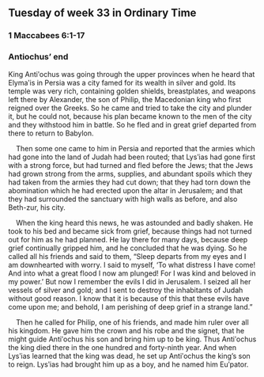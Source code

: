 ## Tuesday of week 33 in Ordinary Time

### 1 Maccabees 6:1-17

### Antiochus’ end

King Antiʹochus was going through the upper provinces when he heard that Elymaʹis in Persia was a city famed for its wealth in silver and gold. Its temple was very rich, containing golden shields, breastplates, and weapons left there by Alexander, the son of Philip, the Macedonian king who first reigned over the Greeks. So he came and tried to take the city and plunder it, but he could not, because his plan became known to the men of the city and they withstood him in battle. So he fled and in great grief departed from there to return to Babylon.

    Then some one came to him in Persia and reported that the armies which had gone into the land of Judah had been routed; that Lysʹias had gone first with a strong force, but had turned and fled before the Jews; that the Jews had grown strong from the arms, supplies, and abundant spoils which they had taken from the armies they had cut down; that they had torn down the abomination which he had erected upon the altar in Jerusalem; and that they had surrounded the sanctuary with high walls as before, and also Beth-zur, his city.

    When the king heard this news, he was astounded and badly shaken. He took to his bed and became sick from grief, because things had not turned out for him as he had planned. He lay there for many days, because deep grief continually gripped him, and he concluded that he was dying. So he called all his friends and said to them, “Sleep departs from my eyes and I am downhearted with worry. I said to myself, ‘To what distress I have come! And into what a great flood I now am plunged! For I was kind and beloved in my power.’ But now I remember the evils I did in Jerusalem. I seized all her vessels of silver and gold; and I sent to destroy the inhabitants of Judah without good reason. I know that it is because of this that these evils have come upon me; and behold, I am perishing of deep grief in a strange land.”

    Then he called for Philip, one of his friends, and made him ruler over all his kingdom. He gave him the crown and his robe and the signet, that he might guide Antiʹochus his son and bring him up to be king. Thus Antiʹochus the king died there in the one hundred and forty-ninth year. And when Lysʹias learned that the king was dead, he set up Antiʹochus the king’s son to reign. Lysʹias had brought him up as a boy, and he named him Euʹpator.
